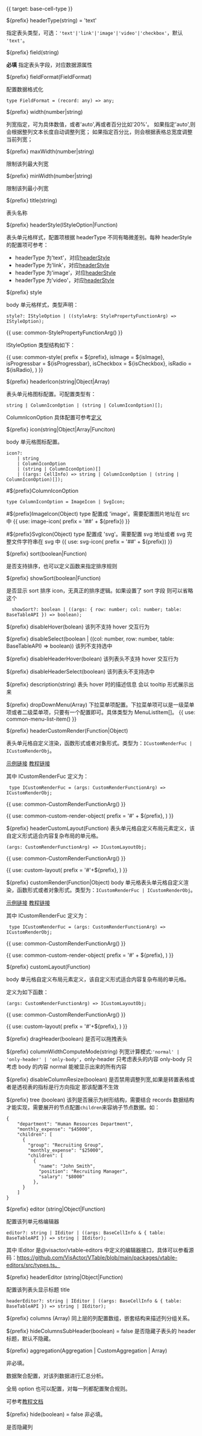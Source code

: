 {{ target: base-cell-type }}

${prefix} headerType(string) = 'text'

指定表头类型，可选：`'text'|'link'|'image'|'video'|'checkbox'`，默认 `'text'`。

${prefix} field(string)

**必填** 指定表头字段，对应数据源属性

${prefix} fieldFormat(FieldFormat)

配置数据格式化

```
type FieldFormat = (record: any) => any;
```

${prefix} width(number|string)

列宽指定，可为具体数值，或者'auto',再或者百分比如'20%'。
如果指定'auto',则会根据整列文本长度自动调整列宽；
如果指定百分比，则会根据表格总宽度调整当前列宽；

${prefix} maxWidth(number|string)

限制该列最大列宽

${prefix} minWidth(number|string)

限制该列最小列宽

${prefix} title(string)

表头名称

${prefix} headerStyle(IStyleOption|Function)

表头单元格样式，配置项根据 headerType 不同有略微差别。每种 headerStyle 的配置项可参考：

- headerType 为'text'，对应[headerStyle](../option/PivotTable-columns-text#headerStyle.bgColor)
- headerType 为'link'，对应[headerStyle](../option/PivotTable-columns-link#headerStyle.bgColor)
- headerType 为'image'，对应[headerStyle](../option/PivotTable-columns-image#headerStyle.bgColor)
- headerType 为'video'，对应[headerStyle](../option/PivotTable-columns-image#headerStyle.bgColor)

${prefix} style

body 单元格样式，类型声明：

```
style?: IStyleOption | ((styleArg: StylePropertyFunctionArg) => IStyleOption);
```

{{ use: common-StylePropertyFunctionArg() }}

IStyleOption 类型结构如下：

{{ use: common-style(
  prefix = ${prefix},
  isImage = ${isImage},
  isProgressbar = ${isProgressbar},
  isCheckbox = ${isCheckbox},
  isRadio = ${isRadio},
) }}

${prefix} headerIcon(string|Object|Array)

表头单元格图标配置。可配置类型有：

```
string | ColumnIconOption | (string | ColumnIconOption)[];
```

ColumnIconOption 具体配置可参考[定义](/zh/option.html#ListTable-columns-text.icon.ColumnIconOption定义：)

${prefix} icon(string|Object|Array|Funciton)

body 单元格图标配置。

```
icon?:
    | string
    | ColumnIconOption
    | (string | ColumnIconOption)[]
    | ((args: CellInfo) => string | ColumnIconOption | (string | ColumnIconOption)[]);
```

#${prefix}ColumnIconOption

```
type ColumnIconOption = ImageIcon | SvgIcon;
```

#${prefix}ImageIcon(Object)
type 配置成 'image'。需要配置图片地址在 src 中
{{ use: image-icon(  prefix = '##' + ${prefix}) }}

#${prefix}SvgIcon(Object)
type 配置成 'svg'。需要配置 svg 地址或者 svg 完整文件字符串在 svg 中
{{ use: svg-icon(  prefix = '##' + ${prefix}) }}

${prefix} sort(boolean|Function)

是否支持排序，也可以定义函数来指定排序规则

${prefix} showSort(boolean|Function)

是否显示 sort 排序 icon，无真正的排序逻辑。如果设置了 sort 字段 则可以省略这个

```
  showSort?: boolean | ((args: { row: number; col: number; table: BaseTableAPI }) => boolean);
```

${prefix} disableHover(bolean)
该列不支持 hover 交互行为

${prefix} disableSelect(boolean | ((col: number, row: number, table: BaseTableAPI) => boolean))
该列不支持选中

${prefix} disableHeaderHover(bolean)
该列表头不支持 hover 交互行为

${prefix} disableHeaderSelect(boolean)
该列表头不支持选中

${prefix} description(string)
表头 hover 时的描述信息 会以 tooltip 形式展示出来

${prefix} dropDownMenu(Array)
下拉菜单项配置。下拉菜单项可以是一级菜单项或者二级菜单项，只要有一个配置即可。具体类型为 MenuListItem[]。
{{ use: common-menu-list-item() }}

${prefix} headerCustomRender(Function|Object)

表头单元格自定义渲染，函数形式或者对象形式。类型为：`ICustomRenderFuc | ICustomRenderObj`。

[示例链接](../demo/custom-render/custom-render) [教程链接](../guide/custom_define/custom_render)

其中 ICustomRenderFuc 定义为：

```
 type ICustomRenderFuc = (args: CustomRenderFunctionArg) => ICustomRenderObj;
```

{{ use: common-CustomRenderFunctionArg() }}

{{ use: common-custom-render-object(
  prefix = '#' + ${prefix},
) }}

${prefix} headerCustomLayout(Function)
表头单元格自定义布局元素定义，该自定义形式适合内容复杂布局的单元格。

```
(args: CustomRenderFunctionArg) => ICustomLayoutObj;
```

{{ use: common-CustomRenderFunctionArg() }}

{{ use: custom-layout(
    prefix =  '#'+${prefix},
) }}

${prefix} customRender(Function|Object)
body 单元格表头单元格自定义渲染，函数形式或者对象形式。类型为：`ICustomRenderFuc | ICustomRenderObj`。

[示例链接](../demo/custom-render/custom-render) [教程链接](../guide/custom_define/custom_render)

其中 ICustomRenderFuc 定义为：

```
 type ICustomRenderFuc = (args: CustomRenderFunctionArg) => ICustomRenderObj;
```

{{ use: common-CustomRenderFunctionArg() }}

{{ use: common-custom-render-object(
  prefix = '#' + ${prefix},
) }}

${prefix} customLayout(Function)

body 单元格自定义布局元素定义，该自定义形式适合内容复杂布局的单元格。

定义为如下函数：

```
(args: CustomRenderFunctionArg) => ICustomLayoutObj;
```

{{ use: common-CustomRenderFunctionArg() }}

{{ use: custom-layout(
    prefix =  '#'+${prefix},
) }}

${prefix} dragHeader(boolean)
是否可以拖拽表头

${prefix} columnWidthComputeMode(string)
列宽计算模式:`'normal' | 'only-header' | 'only-body'`，only-header 只考虑表头的内容 only-body 只考虑 body 的内容 normal 能被显示出来的所有内容

${prefix} disableColumnResize(boolean)
是否禁用调整列宽,如果是转置表格或者是透视表的指标是行方向指定 那该配置不生效

${prefix} tree (boolean)
该列是否展示为树形结构，需要结合 records 数据结构才能实现，需要展开的节点配置`children`来容纳子节点数据。如：

```
{
    "department": "Human Resources Department",
    "monthly_expense": "$45000",
    "children": [
      {
        "group": "Recruiting Group",
        "monthly_expense": "$25000",
        "children": [
          {
            "name": "John Smith",
            "position": "Recruiting Manager",
            "salary": "$8000"
          },
      }
    ]
}
```

${prefix} editor (string|Object|Function)

配置该列单元格编辑器

```
editor?: string | IEditor | ((args: BaseCellInfo & { table: BaseTableAPI }) => string | IEditor);
```

其中 IEditor 是@visactor/vtable-editors 中定义的编辑器接口，具体可以参看源码：https://github.com/VisActor/VTable/blob/main/packages/vtable-editors/src/types.ts。

${prefix} headerEditor (string|Object|Function)

配置该列表头显示标题 title

```
headerEditor?: string | IEditor | ((args: BaseCellInfo & { table: BaseTableAPI }) => string | IEditor);
```

${prefix} columns (Array)
同上层的列配置数组，嵌套结构来描述列分组关系。

${prefix} hideColumnsSubHeader(boolean) = false
是否隐藏子表头的 header 标题，默认不隐藏。

${prefix} aggregation(Aggregation | CustomAggregation | Array)

非必填。

数据聚合配置，对该列数据进行汇总分析。

全局 option 也可以配置，对每一列都配置聚合规则。

可参考[教程文档](https://visactor.io/vtable/guide/data_analysis/list_table_dataAnalysis)

${prefix} hide(boolean) = false
非必填。

是否隐藏列
